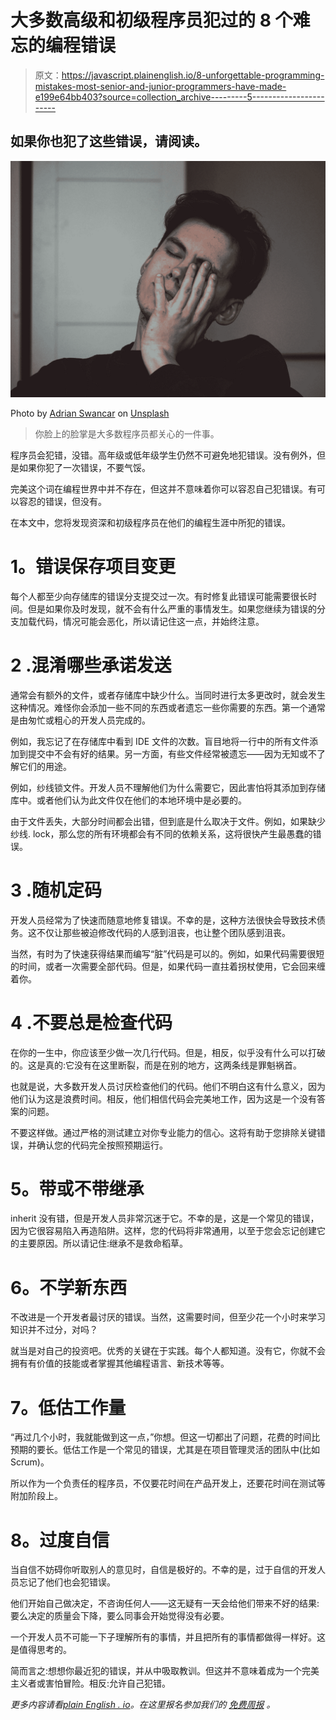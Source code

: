 # 大多数高级和初级程序员犯过的 8 个难忘的编程错误

> 原文：<https://javascript.plainenglish.io/8-unforgettable-programming-mistakes-most-senior-and-junior-programmers-have-made-e199e64bb403?source=collection_archive---------5----------------------->

## 如果你也犯了这些错误，请阅读。

![](img/8e5afe26bf2a7d2105c88c330468e170.png)

Photo by [Adrian Swancar](https://unsplash.com/@a_d_s_w?utm_source=medium&utm_medium=referral) on [Unsplash](https://unsplash.com?utm_source=medium&utm_medium=referral)

> 你脸上的脸掌是大多数程序员都关心的一件事。

程序员会犯错，没错。高年级或低年级学生仍然不可避免地犯错误。没有例外，但是如果你犯了一次错误，不要气馁。

完美这个词在编程世界中并不存在，但这并不意味着你可以容忍自己犯错误。有可以容忍的错误，但没有。

在本文中，您将发现资深和初级程序员在他们的编程生涯中所犯的错误。

# **1。错误保存项目变更**

每个人都至少向存储库的错误分支提交过一次。有时修复此错误可能需要很长时间。但是如果你及时发现，就不会有什么严重的事情发生。如果您继续为错误的分支加载代码，情况可能会恶化，所以请记住这一点，并始终注意。

# **2 .混淆哪些承诺发送**

通常会有额外的文件，或者存储库中缺少什么。当同时进行太多更改时，就会发生这种情况。难怪你会添加一些不同的东西或者遗忘一些你需要的东西。第一个通常是由匆忙或粗心的开发人员完成的。

例如，我忘记了在存储库中看到 IDE 文件的次数。盲目地将一行中的所有文件添加到提交中不会有好的结果。另一方面，有些文件经常被遗忘——因为无知或不了解它们的用途。

例如，纱线锁文件。开发人员不理解他们为什么需要它，因此害怕将其添加到存储库中。或者他们认为此文件仅在他们的本地环境中是必要的。

由于文件丢失，大部分时间都会出错，但到底是什么取决于文件。例如，如果缺少纱线. lock，那么您的所有环境都会有不同的依赖关系，这将很快产生最愚蠢的错误。

# **3 .随机定码**

开发人员经常为了快速而随意地修复错误。不幸的是，这种方法很快会导致技术债务。这不仅让那些被迫修改代码的人感到沮丧，也让整个团队感到沮丧。

当然，有时为了快速获得结果而编写“脏”代码是可以的。例如，如果代码需要很短的时间，或者一次需要全部代码。但是，如果代码一直拄着拐杖使用，它会回来缠着你。

# **4 .不要总是检查代码**

在你的一生中，你应该至少做一次几行代码。但是，相反，似乎没有什么可以打破的。这是真的:它没有在这里断裂，而是在别的地方，这两条线是罪魁祸首。

也就是说，大多数开发人员讨厌检查他们的代码。他们不明白这有什么意义，因为他们认为这是浪费时间。相反，他们相信代码会完美地工作，因为这是一个没有答案的问题。

不要这样做。通过严格的测试建立对你专业能力的信心。这将有助于您排除关键错误，并确认您的代码完全按照预期运行。

# **5。带或不带**继承

inherit 没有错，但是开发人员非常沉迷于它。不幸的是，这是一个常见的错误，因为它很容易陷入再造陷阱。这样，您的代码将非常通用，以至于您会忘记创建它的主要原因。所以请记住:继承不是救命稻草。

# **6。不学新东西**

不改进是一个开发者最讨厌的错误。当然，这需要时间，但至少花一个小时来学习知识并不过分，对吗？

就当是对自己的投资吧。优秀的关键在于实践。每个人都知道。没有它，你就不会拥有有价值的技能或者掌握其他编程语言、新技术等等。

# **7。低估工作量**

“再过几个小时，我就能做到这一点，”你想。但这一切都出了问题，花费的时间比预期的要长。低估工作是一个常见的错误，尤其是在项目管理灵活的团队中(比如 Scrum)。

所以作为一个负责任的程序员，不仅要花时间在产品开发上，还要花时间在测试等附加阶段上。

# **8。过度自信**

当自信不妨碍你听取别人的意见时，自信是极好的。不幸的是，过于自信的开发人员忘记了他们也会犯错误。

他们开始自己做决定，不咨询任何人——这无疑有一天会给他们带来不好的结果:要么决定的质量会下降，要么同事会开始觉得没有必要。

一个开发人员不可能一下子理解所有的事情，并且把所有的事情都做得一样好。这是值得思考的。

简而言之:想想你最近犯的错误，并从中吸取教训。但这并不意味着成为一个完美主义者或害怕冒险。相反:允许自己犯错。

*更多内容请看*[*plain English . io*](http://plainenglish.io/)*。在这里报名参加我们的* [*免费周报*](http://newsletter.plainenglish.io/) *。*